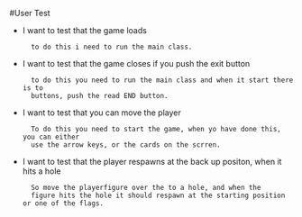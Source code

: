 #User Test

- I want to test that the game loads
        
        to do this i need to run the main class.
        
- I want to test that the game closes if you push the exit button
    
        to do this you need to run the main class and when it start there is to
        buttons, push the read END button.
        
- I want to test that you can move the player

        To do this you need to start the game, when yo have done this, you can either
        use the arrow keys, or the cards on the scrren.
        
- I want to test that the player respawns at the back up positon, when it hits a hole

        So move the playerfigure over the to a hole, and when the
        figure hits the hole it should respawn at the starting position or one of the flags.